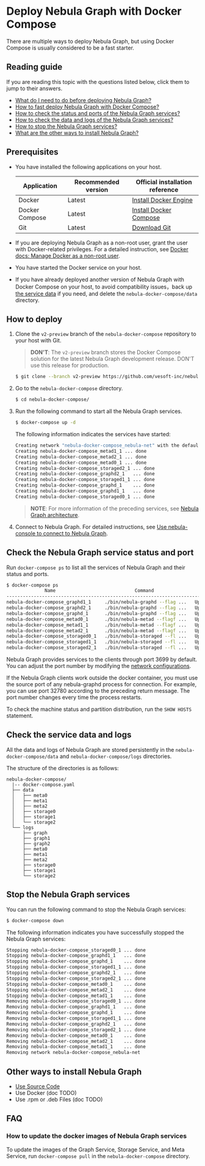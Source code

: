 # Deploy Nebula Graph with Docker Compose

There are multiple ways to deploy Nebula Graph, but using Docker Compose is usually considered to be a fast starter.

## Reading guide

If you are reading this topic with the questions listed below, click them to jump to their answers.

* [What do I need to do before deploying Nebula Graph?](#prerequisites)
* [How to fast deploy Nebula Graph with Docker Compose?](#how_to_deploy)
* [How to check the status and ports of the Nebula Graph services?](#check_the_nebula_graph_service_status_and_port)
* [How to check the data and logs of the Nebula Graph services?](#check_the_service_data_and_logs)
* [How to stop the Nebula Graph services?](#stop_the_nebula_graph_services)
* [What are the other ways to install Nebula Graph?](#other_ways_to_install_nebula_graph)

## Prerequisites

* You have installed the following applications on your host.

  | Application    | Recommended version | Official installation reference                                    |
  | -------------- | ------------------- | ------------------------------------------------------------------ |
  | Docker         | Latest              | [Install Docker Engine](https://docs.docker.com/engine/install/)   |
  | Docker Compose | Latest              | [Install Docker Compose](https://docs.docker.com/compose/install/) |
  | Git            | Latest              | [Download Git](https://git-scm.com/download/)       |

* If you are deploying Nebula Graph as a non-root user, grant the user with Docker-related privileges. For a detailed instruction, see [Docker docs: Manage Docker as a non-root user](https://docs.docker.com/engine/install/linux-postinstall/#manage-docker-as-a-non-root-user).

* You have started the Docker service on your host.

* If you have already deployed another version of Nebula Graph with Docker Compose on your host, to avoid compatibility issues，back up [the service data](#check_the_service_data_and_logs) if you need, and delete the `nebula-docker-compose/data` directory.

## How to deploy

1. Clone the `v2-preview` branch of the `nebula-docker-compose` repository to your host with Git.

    > **DON'T**: The `v2-preview` branch stores the Docker Compose solution for the latest Nebula Graph development release. DON'T use this release for production.

    ```bash
    $ git clone --branch v2-preview https://github.com/vesoft-inc/nebula-docker-compose.git
    ```

2. Go to the `nebula-docker-compose` directory.

    ```bash
    $ cd nebula-docker-compose/
    ```

3. Run the following command to start all the Nebula Graph services.

    ```bash
    $ docker-compose up -d
    ```

    The following information indicates the services have started:

    ```bash
    Creating network "nebula-docker-compose_nebula-net" with the default driver
    Creating nebula-docker-compose_metad1_1 ... done
    Creating nebula-docker-compose_metad2_1 ... done
    Creating nebula-docker-compose_metad0_1 ... done
    Creating nebula-docker-compose_storaged2_1 ... done
    Creating nebula-docker-compose_graphd2_1   ... done
    Creating nebula-docker-compose_storaged1_1 ... done
    Creating nebula-docker-compose_graphd_1    ... done
    Creating nebula-docker-compose_graphd1_1   ... done
    Creating nebula-docker-compose_storaged0_1 ... done
    ```

    >**NOTE**: For more information of the preceding services, see [Nebula Graph architecture](../1.introduction/3.nebula-graph-architecture/1.architecture-overview.md).

4. Connect to Nebula Graph. For detailed instructions, see [Use nebula-console to connect to Nebula Graph](./3.connect-to-nebula-graph.md/#use_nebula-console_to_connect_to_nebula_graph).

## Check the Nebula Graph service status and port

Run `docker-compose ps` to list all the services of Nebula Graph and their status and ports.

```bash
$ docker-compose ps
              Name                             Command                  State                                                Ports
---------------------------------------------------------------------------------------------------------------------------------------------------------------------------
nebula-docker-compose_graphd1_1     ./bin/nebula-graphd --flag ...   Up (healthy)   0.0.0.0:32776->13000/tcp, 0.0.0.0:32772->13002/tcp, 0.0.0.0:32780->3699/tcp
nebula-docker-compose_graphd2_1     ./bin/nebula-graphd --flag ...   Up (healthy)   0.0.0.0:32769->13000/tcp, 0.0.0.0:32768->13002/tcp, 0.0.0.0:32773->3699/tcp
nebula-docker-compose_graphd_1      ./bin/nebula-graphd --flag ...   Up (healthy)   0.0.0.0:32791->13000/tcp, 0.0.0.0:32788->13002/tcp, 0.0.0.0:32794->3699/tcp
nebula-docker-compose_metad0_1      ./bin/nebula-metad --flagf ...   Up (healthy)   0.0.0.0:32793->11000/tcp, 0.0.0.0:32790->11002/tcp, 0.0.0.0:32787->45500/tcp, 45501/tcp
nebula-docker-compose_metad1_1      ./bin/nebula-metad --flagf ...   Up (healthy)   0.0.0.0:32792->11000/tcp, 0.0.0.0:32789->11002/tcp, 0.0.0.0:32786->45500/tcp, 45501/tcp
nebula-docker-compose_metad2_1      ./bin/nebula-metad --flagf ...   Up (healthy)   0.0.0.0:32785->11000/tcp, 0.0.0.0:32784->11002/tcp, 0.0.0.0:32782->45500/tcp, 45501/tcp
nebula-docker-compose_storaged0_1   ./bin/nebula-storaged --fl ...   Up (healthy)   0.0.0.0:32777->12000/tcp, 0.0.0.0:32774->12002/tcp, 0.0.0.0:32770->44500/tcp, 44501/tcp
nebula-docker-compose_storaged1_1   ./bin/nebula-storaged --fl ...   Up (healthy)   0.0.0.0:32778->12000/tcp, 0.0.0.0:32775->12002/tcp, 0.0.0.0:32771->44500/tcp, 44501/tcp
nebula-docker-compose_storaged2_1   ./bin/nebula-storaged --fl ...   Up (healthy)   0.0.0.0:32783->12000/tcp, 0.0.0.0:32781->12002/tcp, 0.0.0.0:32779->44500/tcp, 44501/tcp
```

Nebula Graph provides services to the clients through port 3699 by default. You can adjust the port number by modifying the [network configurations](https://docs.nebula-graph.io/manual-EN/3.build-develop-and-administration/3.configurations/3.meta-config/#networking_configurations).

If the Nebula Graph clients work outside the docker container, you must use the source port of any nebula-graphd process for connection. For example, you can use port 32780 according to the preceding return message. The port number changes every time the process restarts.

To check the machine status and partition distribution, run the `SHOW HOSTS` statement.

## Check the service data and logs

All the data and logs of Nebula Graph are stored persistently in the `nebula-docker-compose/data` and `nebula-docker-compose/logs` directories.

The structure of the directories is as follows:

```text
nebula-docker-compose/
  |-- docker-compose.yaml
  ├── data
  │   ├── meta0
  │   ├── meta1
  │   ├── meta2
  │   ├── storage0
  │   ├── storage1
  │   └── storage2
  └── logs
      ├── graph
      ├── graph1
      ├── graph2
      ├── meta0
      ├── meta1
      ├── meta2
      ├── storage0
      ├── storage1
      └── storage2
```

## Stop the Nebula Graph services

You can run the following command to stop the Nebula Graph services:

```bash
$ docker-compose down
```

The following information indicates you have successfully stopped the Nebula Graph services:

```bash
Stopping nebula-docker-compose_storaged0_1 ... done
Stopping nebula-docker-compose_graphd1_1   ... done
Stopping nebula-docker-compose_graphd_1    ... done
Stopping nebula-docker-compose_storaged1_1 ... done
Stopping nebula-docker-compose_graphd2_1   ... done
Stopping nebula-docker-compose_storaged2_1 ... done
Stopping nebula-docker-compose_metad0_1    ... done
Stopping nebula-docker-compose_metad2_1    ... done
Stopping nebula-docker-compose_metad1_1    ... done
Removing nebula-docker-compose_storaged0_1 ... done
Removing nebula-docker-compose_graphd1_1   ... done
Removing nebula-docker-compose_graphd_1    ... done
Removing nebula-docker-compose_storaged1_1 ... done
Removing nebula-docker-compose_graphd2_1   ... done
Removing nebula-docker-compose_storaged2_1 ... done
Removing nebula-docker-compose_metad0_1    ... done
Removing nebula-docker-compose_metad2_1    ... done
Removing nebula-docker-compose_metad1_1    ... done
Removing network nebula-docker-compose_nebula-net
```

## Other ways to install Nebula Graph

* [Use Source Code](../4.deployment-and-installation/2.compile-and-install-nebula-graph/1.install-nebula-graph-by-compiling-the-source-code.md)
* Use Docker (doc TODO)
* Use .rpm or .deb Files (doc TODO)

## FAQ

### How to update the docker images of Nebula Graph services

To update the images of the Graph Service, Storage Service, and Meta Service, run `docker-compose pull` in the `nebula-docker-compose` directory.
